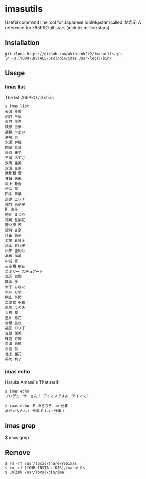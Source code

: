 # imasutils
Useful command line tool for Japanese IdolM@star (called IM@S)
A reference for 765PRO all stars (include million stars)

## Installation
    git clone https://github.com/akihirok2k2/imasutils.git
    ln -s [YOUR-INSTALL-DIR]/bin/imas /usr/local/bin/

## Usage
### imas list
The list 765PRO all stars

    $ imas list
    天海 春香
    如月 千早
    星井 美希
    萩原 雪歩
    高槻 やよい
    菊地 真
    水瀬 伊織
    四条 貴音
    秋月 律子
    三浦 あずさ
    双海 亜美
    双海 真美
    我那覇 響
    春日 未来
    最上 静香
    伊吹 翼
    田中 琴葉
    島原 エレナ
    佐竹 美奈子
    所 恵美
    徳川 まつり
    箱崎 星梨花
    野々原 茜
    望月 杏奈
    伴田 路子
    七尾 百合子
    高山 紗代子
    松田 亜利沙
    高坂 海美
    中谷 育
    天空橋 朋花
    エミリー スチュアート
    北沢 志保
    舞浜 歩
    木下 ひなた
    矢吹 可奈
    横山 奈緒
    二階堂 千鶴
    馬場 このみ
    大神 環
    豊川 風花
    宮尾 美也
    福田 のり子
    真壁 瑞希
    篠宮 可憐
    百瀬 莉緒
    永吉 昴
    北上 麗花
    周防 桃子


### imas echo
Haruka Amami's That serif!

    $ imas echo
    プロデューサーさん！ アイマスですよ！アイマス！

    $ imas echo -P あきひろ -m 仕事
    あきひろさん！ 仕事ですよ！仕事！



## imas grep
  $ imas grep 


## Remove
    $ rm -rf /usr/local/share/rubimas
    $ rm -rf [YOUR-INSTALL-DIR]/imasutils
    $ unlink /usr/local/bin/ima

